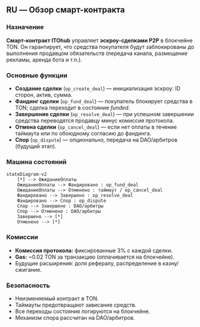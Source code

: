 ## RU — Обзор смарт-контракта

### Назначение

**Смарт-контракт ITOhub** управляет **эскроу-сделками P2P** в блокчейне TON. Он гарантирует, что средства покупателя будут заблокированы до выполнения продавцом обязательств (передача канала, размещение рекламы, аренда бота и т.п.).

### Основные функции

* **Создание сделки** (`op_create_deal`) — инициализация эскроу: ID сторон, актив, сумма.
* **Фандинг сделки** (`op_fund_deal`) — покупатель блокирует средства в TON; сделка переходит в состояние *funded*.
* **Завершение сделки** (`op_resolve_deal`) — при успешном завершении средства переводятся продавцу минус комиссия протокола.
* **Отмена сделки** (`op_cancel_deal`) — если нет оплаты в течение таймаута или по обоюдному согласию до фандинга.
* **Спор** (`op_dispute`) — опционально, передача на DAO/арбитров (будущий этап).

### Машина состояний

```mermaid
stateDiagram-v2
    [*] --> ОжиданиеОплаты
    ОжиданиеОплаты --> Фандировано : op_fund_deal
    ОжиданиеОплаты --> Отменено : таймаут / op_cancel_deal
    Фандировано --> Завершено : op_resolve_deal
    Фандировано --> Спор : op_dispute
    Спор --> Завершено : DAO/арбитры
    Спор --> Отменено : DAO/арбитры
    Завершено --> [*]
    Отменено --> [*]
```

### Комиссии

* **Комиссия протокола:** фиксированные 3% с каждой сделки.
* **Gas:** \~0.02 TON за транзакцию (оплачивается на блокчейне).
* Будущие расширения: доля рефералу, распределение в казну/сжигание.

### Безопасность

* Неизменяемый контракт в TON.
* Таймауты предотвращают зависание средств.
* Все переходы состояния логируются на блокчейне.
* Механизм спора рассчитан на DAO/арбитров.
